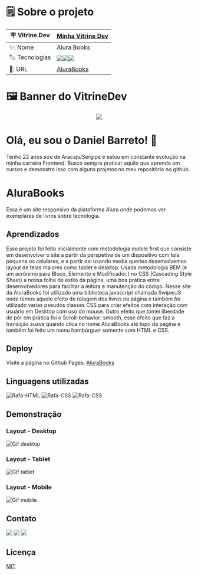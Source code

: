 <div align="center">
<img align="center" src="">
</div>

# 🗒️ Sobre o projeto

| 🪧 Vitrine.Dev |  [Minha Vitrine Dev](https://cursos.alura.com.br/vitrinedev/danielbarreto)   |
| -------------  | --- |
| ✨: Nome        | Alura Books
| 🏷️ Tecnologias | <img src="https://img.shields.io/badge/HTML5-E34F26?style=for-the-badge&logo=html5&logoColor=white"><img src="https://img.shields.io/badge/CSS3-1572B6?style=for-the-badge&logo=css3&logoColor=white"><img src="https://img.shields.io/badge/JavaScript-F7DF1E?style=for-the-badge&logo=javascript&logoColor=black">
| 🚀: URL         | [AluraBooks](https://alura-books.bohr.io)


# 🖼️ Banner do VitrineDev
<div align="center">

<img src="#vitrinedev">
</div>



# Olá, eu sou o Daniel Barreto! 👋

Tenho 22 anos sou de Aracaju/Sergipe e estou em constante evolução na minha carreira Frontend. Busco sempre praticar aquilo que aprendo em cursos e demonstro isso com alguns projetos no meu repositório no github.

# AluraBooks

Essa é um site responsivo da plataforma Alura onde podemos ver exemplares de livros sobre tecnologia.

## Aprendizados

Esse projeto foi feito inicialmente com metodologia mobile first que consiste em desenvolver o site a partir da perspetiva de um dispositivo com tela pequena os celulares, e a partir dai usando media queries desenvolvemos layout de telas maiores como tablet e desktop.  Usada metodologia BEM (é um acrônimo para Bloco, Elemento e Modificador.) no CSS (Cascading Style Sheet) a nossa folha de estilo da página, uma boa prática entre desenvolvedores para facilitar a leitura e manutenção do código.
Nesse site da AluraBooks foi utilizado uma biblioteca javascript chamada SwiperJS onde temos aquele efeito de rolagem dos livros na página e também foi utilizado varias pseudos classes CSS para criar efeitos com interação com usuário em Desktop com uso do mouse. Outro efeito que tomei liberdade de pôr em prática foi o Scroll-behavior: smooth, esse efeito que faz a transição suave quando clica no nome AluraBooks até topo da página e também foi feito um menu hambúrguer somente com HTML e CSS.

## Deploy

 Visite a página no Github Pages: [AluraBooks](https://danielbarret0.github.io/AluraBooks/)

## Linguagens utilizadas
  <div>
  <img alt="Rafa-HTML" src="https://img.shields.io/badge/HTML5-E34F26?style=for-the-badge&logo=html5&logoColor=white"> 
  <img alt="Rafa-CSS"  src="https://img.shields.io/badge/CSS3-1572B6?style=for-the-badge&logo=css3&logoColor=white">
  <img alt="Rafa-CSS"  src="https://img.shields.io/badge/JavaScript-F7DF1E?style=for-the-badge&logo=javascript&logoColor=black">
  </div>
  
## Demonstração

### Layout - Desktop
![Gif desktop](https://github.com/DanielBarret0/AluraBooks/blob/main/assets/gif/Desktop-AluraBooks.gif)

### Layout - Tablet
![Gif tablet](https://github.com/DanielBarret0/AluraBooks/blob/main/assets/gif/Tablet-AluraBooks.gif)

### Layout - Mobile
![Gif mobile](https://github.com/DanielBarret0/AluraBooks/blob/main/assets/gif/Mobile-AluraBooks.gif)

## Contato

 
 <p align="left">
  <a href="mailto:josedanielbarreto@gmail.com" alt="Gmail" target="_blank">
  <img src="https://img.shields.io/badge/-Gmail-FF0000?style=flat-square&labelColor=FF0000&logo=gmail&logoColor=white&link=mailto:josedanielbarreto@gmail.com"/ target="_blank"></a>

  <a href="https://www.linkedin.com/in/daniel-barreto-1b763216a/" alt="Linkedin" target="_blank">
  <img src="https://img.shields.io/badge/-Linkedin-0e76a8?style=flat-square&logo=Linkedin&logoColor=white&link=https://www.linkedin.com/in/daniel-barreto-1b763216a/" / target="_blank"></a>

  <a href="https://www.instagram.com/daniel.barret0/" alt="Instagram" target="_blank">
  <img src="https://img.shields.io/badge/-Instagram-DF0174?style=flat-square&labelColor=DF0174&logo=instagram&logoColor=white&link=https://www.instagram.com/daniel.barret0/"/ target="_blank"></a>
</p>  



## Licença

[MIT](https://choosealicense.com/licenses/mit/)

